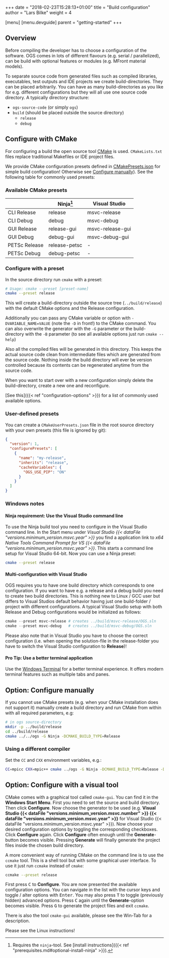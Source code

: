 +++
date = "2018-02-23T15:28:13+01:00"
title = "Build configuration"
author = "Lars Bilke"
weight = 4

[menu]
  [menu.devguide]
    parent = "getting-started"
+++

## Overview

Before compiling the developer has to choose a configuration of the software. OGS comes in lots of different flavours (e.g. serial / parallelized), can be build with optional features or modules (e.g. MFront material models).

To separate source code from generated files such as compiled libraries, executables, test outputs and IDE projects we create build-directories. They can be placed arbitrarily. You can have as many build-directories as you like for e.g. different configurations but they will all use one source code directory. A typically directory structure:

- `ogs-source-code` (or simply `ogs`)
- `build` (should be placed outside the source directory)
  - `release`
  - `debug`

## Configure with CMake

For configuring a build the open source tool [CMake](http://www.cmake.org) is used. `CMakeLists.txt` files replace traditional Makefiles or IDE project files.

We provide CMake configuration presets defined in [CMakePresets.json](https://gitlab.opengeosys.org/ogs/ogs/-/blob/master/CMakePresets.json) for simple build configuration! Otherwise see [Configure manually](#option-configure-manually)). See the following table for commonly used presets:

### Available CMake presets

<!-- vale off -->

|               | Ninja[^1]     | Visual Studio    |
| ------------- | ------------- | ---------------- |
| CLI Release   | release       | msvc-release     |
| CLI Debug     | debug         | msvc-debug       |
| GUI Release   | release-gui   | msvc-release-gui |
| GUI Debug     | debug-gui     | msvc-debug-gui   |
| PETSc Release | release-petsc | -                |
| PETSc Debug   | debug-petsc   | -                |

<!-- vale on -->

[^1]: Requires the `ninja`-tool. See [install instructions]({{< ref "prerequisites.md#optional-install-ninja" >}}).

### Configure with a preset

In the source directory run `cmake` with a preset:

```bash
# Usage: cmake --preset [preset-name]
cmake --preset release
```

This will create a build-directory outside the source tree (`../build/release`) with the default CMake options and the Release configuration.

Additionally you can pass any CMake variable or option with `-DVARIABLE_NAME=VALUE` (note the `-D` in front!) to the CMake command. You can also overwrite the generator with the `-G` parameter or the build-directory with the `-B` parameter (to see all available options just run `cmake --help`)

Also all the compiled files will be generated in this directory. This keeps the actual source code clean from intermediate files which are generated from the source code. Nothing inside the build directory will ever be version controlled because its contents can be regenerated anytime from the source code.

When you want to start over with a new configuration simply delete the build-directory, create a new one and reconfigure.

[See this]({{< ref "configuration-options" >}}) for a list of commonly used available options.

<div class='note'>

### User-defined presets

You can create a `CMakeUserPresets.json` file in the root source directory with your own presets (this file is ignored by git):

```json
{
  "version": 1,
  "configurePresets": [
    {
      "name": "my-release",
      "inherits": "release",
      "cacheVariables": {
        "OGS_USE_PIP": "ON"
      }
    }
  ]
}

```

</div>

<div class='win'>

<div class='note'>

### Windows notes

#### <i class="far fa-check"></i> Ninja requirement: Use the Visual Studio command line

To use the Ninja build tool you need to configure in the Visual Studio command line. In the Start menu under *Visual Studio {{< dataFile "versions.minimum_version.msvc.year" >}}* you find a application link to *x64 Native Tools Command Prompt for VS {{< dataFile "versions.minimum_version.msvc.year" >}}*. This starts a command line setup for Visual Studio 64-bit. Now you can use a Ninja preset:

```bash
cmake --preset release
```

#### <i class="far fa-exclamation-triangle"></i> Multi-configuration with Visual Studio

OGS requires you to have one build directory which corresponds to one configuration. If you want to have e.g. a release and a debug build you need to create two build directories. This is nothing new to Linux / GCC user but differs to Visual Studios default behavior having just one build-folder / project with different configurations. A typical Visual Studio setup with both Release and Debug configurations would be initialized as follows:

```powershell
cmake --preset msvc-release # creates ../build/msvc-release/OGS.sln
cmake --preset msvc-debug   # creates ../build/msvc-debug/OGS.sln
```

Please also note that in Visual Studio you have to choose the correct configuration (i.e. when opening the solution-file in the release-folder you have to switch the Visual Studio configuration to **Release**)!

#### <i class="far fa-check"></i> Pro Tip: Use a better terminal application

Use the [Windows Terminal](https://apps.microsoft.com/detail/9N0DX20HK701?rtc=1&hl=de-de&gl=DE) for a better terminal experience. It offers modern terminal features such as multiple tabs and panes.

</div>

</div>

## Option: Configure manually

If you cannot use CMake presets (e.g. when your CMake installation does not support it) manually create a build directory and run CMake from within with all required parameters, e.g:

```bash
# in ogs source-directory
mkdir -p ../build/release
cd ../build/release
cmake ../../ogs -G Ninja -DCMAKE_BUILD_TYPE=Release
```

<div class='note'>

### Using a different compiler

Set the `CC` and `CXX` environment variables, e.g.:

```bash
CC=mpicc CXX=mpic++ cmake ../ogs -G Ninja -DCMAKE_BUILD_TYPE=Release -DOGS_USE_PETSC=ON
```

</div>

## Option: Configure with a visual tool

<div class='win'>

CMake comes with a graphical tool called `cmake-gui`. You can find it in the **Windows Start Menu**. First you need to set the source and build directory. Then click **Configure**. Now choose the generator to be used (e.g. **Visual Studio {{< dataFile "versions.minimum_version.msvc.number" >}} {{< dataFile "versions.minimum_version.msvc.year" >}}** for Visual Studio {{< dataFile "versions.minimum_version.msvc.year" >}}). Now choose your desired configuration options by toggling the corresponding checkboxes. Click **Configure** again. Click **Configure** often enough until the **Generate**-button becomes visible. Pressing **Generate** will finally generate the project files inside the chosen build directory.

</div>

<div class='linux'>

A more convenient way of running CMake on the command line is to use the `ccmake` tool. This is a shell tool but with some graphical user interface. To use it just run `ccmake` instead of `cmake`:

```bash
ccmake --preset release
```

First press <kbd>C</kbd> to **Configure**. You are now presented the available configuration options. You can navigate in the list with the cursor keys and toggle / alter options with <kbd>Enter</kbd>. You may also press <kbd>T</kbd> to toggle (previously hidden) advanced options. Press <kbd>C</kbd> again until the **Generate**-option becomes visible. Press <kbd>G</kbd> to generate the project files and exit `ccmake`.

There is also the tool `cmake-gui` available, please see the Win-Tab for a description.

</div>

<div class='mac'>

Please see the Linux instructions!

</div>
